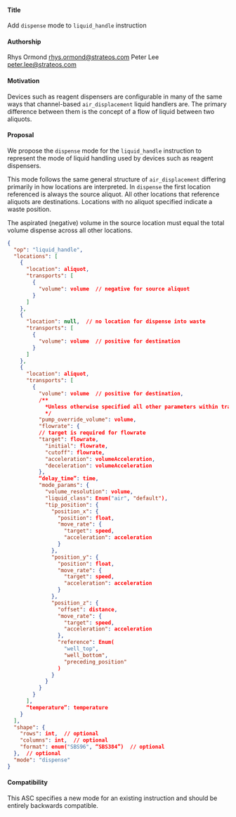 #### **Title**
Add `dispense` mode to `liquid_handle` instruction

#### **Authorship**
Rhys Ormond <rhys.ormond@strateos.com>
Peter Lee <peter.lee@strateos.com>

#### **Motivation**
Devices such as reagent dispensers are configurable in many of the same ways that channel-based `air_displacement` liquid handlers are. The primary difference between them is the concept of a flow of liquid between two aliquots.

#### **Proposal**
We propose the `dispense` mode for the `liquid_handle` instruction to represent the mode of liquid handling used by devices such as reagent dispensers.

This mode follows the same general structure of `air_displacement` differing primarily in how locations are interpreted. In `dispense` the first location referenced is always the source aliquot. All other locations that reference aliquots are destinations. Locations with no aliquot specified indicate a waste position.

The aspirated (negative) volume in the source location must equal the total volume dispense across all other locations.


```json
{
  "op": "liquid_handle",
  "locations": [
    {
      "location": aliquot,
      "transports": [
        {
          "volume": volume  // negative for source aliquot
        }
      ]
    },
    {
      "location": null,  // no location for dispense into waste
      "transports": [
        {
          "volume": volume  // positive for destination
        }
      ]
    },
    {
      "location": aliquot,
      "transports": [
        {
          "volume": volume  // positive for destination,
          /**
            *Unless otherwise specified all other parameters within transports are optional
            */
          "pump_override_volume": volume,
          "flowrate": {
          // target is required for flowrate
          "target": flowrate,
            "initial": flowrate,
            "cutoff": flowrate,
            "acceleration": volumeAcceleration,
            "deceleration": volumeAcceleration
          },
          “delay_time”: time,
          "mode_params": {
            "volume_resolution": volume,
            "liquid_class": Enum("air", "default"),
            "tip_position": {
              "position_x": {
                "position": float,
                "move_rate": {
                  "target": speed,
                  "acceleration": acceleration
                }
              },
              "position_y": {
                "position": float,
                "move_rate": {
                  "target": speed,
                  "acceleration": acceleration
                }
              },
              "position_z": {
                "offset": distance,
                "move_rate": {
                  "target": speed,
                  "acceleration": acceleration
                },
                "reference": Enum(
                  "well_top",
                  "well_bottom",
                  "preceding_position"
                )
              }
            }
          }
        }
      ],
      “temperature”: temperature
    }
  ],
  "shape": {
    "rows": int,  // optional
    "columns": int,  // optional
    "format": enum("SBS96", “SBS384”)  // optional
  },  // optional
  "mode": "dispense"
}
```

#### **Compatibility**
This ASC specifies a new mode for an existing instruction and should be entirely backwards compatible.

